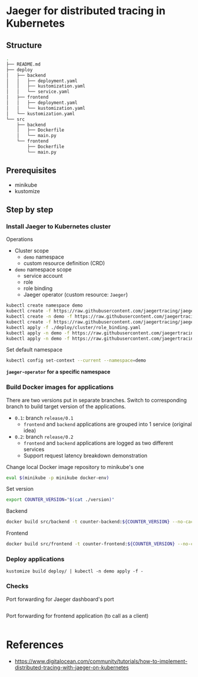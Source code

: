 # Jaeger for distributed tracing in Kubernetes

## Structure

```sh
.
├── README.md
├── deploy
│   ├── backend
│   │   ├── deployment.yaml
│   │   ├── kustomization.yaml
│   │   └── service.yaml
│   ├── frontend
│   │   ├── deployment.yaml
│   │   └── kustomization.yaml
│   └── kustomization.yaml
└── src
    ├── backend
    │   ├── Dockerfile
    │   └── main.py
    └── frontend
        ├── Dockerfile
        └── main.py
```

## Prerequisites
- minikube
- kustomize

## Step by step

### Install Jaeger to Kubernetes cluster

Operations

- Cluster scope
  - `demo` namespace
  - custom resource definition (CRD)
- `demo` namespace scope
  - service account
  - role
  - role binding
  - Jaeger operator (custom resource: `Jaeger`)

```sh
kubectl create namespace demo
kubectl create -f https://raw.githubusercontent.com/jaegertracing/jaeger-operator/v1.29.0/config/crd/bases/jaegertracing.io_jaegers.yaml
kubectl create -n demo -f https://raw.githubusercontent.com/jaegertracing/jaeger-operator/v1.29.0/config/rbac/service_account.yaml
kubectl create -f https://raw.githubusercontent.com/jaegertracing/jaeger-operator/v1.29.0/config/rbac/role.yaml
kubectl apply -f ./deploy/cluster/role_binding.yaml
kubectl apply -n demo -f https://raw.githubusercontent.com/jaegertracing/jaeger-operator/v1.29.0/examples/simplest.yaml
kubectl apply -n demo -f https://raw.githubusercontent.com/jaegertracing/jaeger-operator/v1.29.0/examples/operator-with-tracing.yaml
```

Set default namespace
```sh
kubectl config set-context --current --namespace=demo
```

**`jaeger-operator` for a specific namespace**

### Build Docker images for applications

There are two versions put in separate branches. Switch to corresponding branch to build target version of the applications.
- `0.1`: branch `release/0.1`
  - `frontend` and `backend` applications are grouped into 1 service (original idea)
- `0.2`: branch `release/0.2`
  - `frontend` and `backend` applications are logged as two different services
  - Support request latency breakdown demonstration

Change local Docker image repository to minikube's one

```sh
eval $(minikube -p minikube docker-env)
```

Set version

```sh
export COUNTER_VERSION="$(cat ./version)"
```

Backend

```sh
docker build src/backend -t counter-backend:${COUNTER_VERSION} --no-cache
```

Frontend

```sh
docker build src/frontend -t counter-frontend:${COUNTER_VERSION} --no-cache
```

### Deploy applications
```
kustomize build deploy/ | kubectl -n demo apply -f -
```

### Checks
Port forwarding for Jaeger dashboard's port

```sh

```

Port forwarding for frontend application (to call as a client)

```sh

```

# References
- https://www.digitalocean.com/community/tutorials/how-to-implement-distributed-tracing-with-jaeger-on-kubernetes
